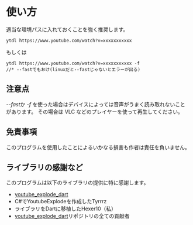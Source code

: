# 使い方

適当な環境パスに入れておくことを強く推奨します。

```shell
ytdl https://www.youtube.com/watch?v=xxxxxxxxxxx
```

もしくは

```shell
ytdl https://www.youtube.com/watch?v=xxxxxxxxxxx -f
//* --fastでもおけ(linuxだと--fastじゃないとエラーが出る)
```

## 注意点

*--fast*か _-f_ を使った場合はデバイスによっては音声がうまく読み取れないことがあります。
その場合は VLC などのプレイヤーを使って再生してください。

## 免責事項

このプログラムを使用したことによるいかなる損害も作者は責任を負いません。

## ライブラリの感謝など

このプログラムは以下のライブラリの提供に特に感謝します。

- [youtube_explode_dart](https://pub.dev/packages/youtube_explode_dart)
- C#でYoutubeExplodeを作成したTyrrrz
- ライブラリをDartに移植したHexer10（私）
- [youtube_explode_dart](https://pub.dev/packages/youtube_explode_dart)リポジトリの全ての貢献者

<!-- GitHub のリポジトリの更新をローカルに反映させるには、以下の手順を実行します。

1. **リポジトリのディレクトリに移動**:
   ターミナルまたはコマンドプロンプトを開き、ローカルリポジトリのディレクトリに移動します。

   ```sh
   cd path/to/your/repository
   ```

2. **リモートリポジトリから最新の変更を取得**:
   `git fetch`コマンドを使用して、リモートリポジトリから最新の変更を取得します。

   ```sh
   git fetch origin
   ```

3. **ローカルブランチを更新**:
   `git pull`コマンドを使用して、ローカルブランチをリモートブランチの最新の状態に更新します。

   ```sh
   git pull origin main
   ```

   `main`の部分は、更新したいブランチ名に置き換えてください。

これで、GitHub のリポジトリの更新がローカルに反映されます。 -->
